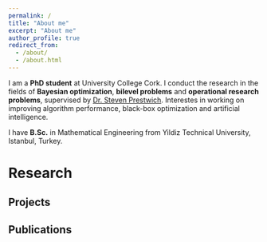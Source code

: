 ```yaml
---
permalink: /
title: "About me"
excerpt: "About me"
author_profile: true
redirect_from: 
  - /about/
  - /about.html
---
```


I am a **PhD student** at University College Cork. I conduct the research in the fields of **Bayesian optimization**, **bilevel problems** and **operational research problems**, supervised by [Dr. Steven Prestwich](http://publish.ucc.ie/researchprofiles/D005/sprestwich). Interestes in working on improving algorithm performance, black-box optimization and artificial intelligence.

I have **B.Sc.** in Mathematical Engineering from Yildiz Technical University, Istanbul, Turkey.

# Research

## Projects

## Publications
